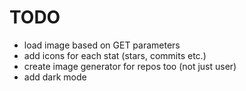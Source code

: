 # TODO

- load image based on GET parameters
- add icons for each stat (stars, commits etc.)
- create image generator for repos too (not just user)
- add dark mode